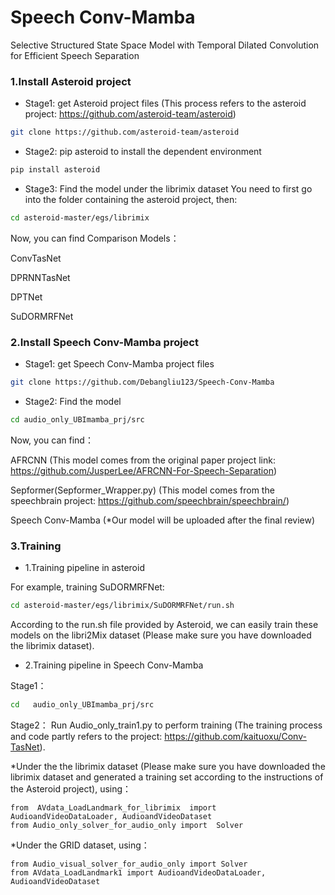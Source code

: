 # Speech Conv-Mamba
Selective Structured State Space Model with Temporal Dilated Convolution for Efficient Speech Separation

### 1.Install Asteroid project

-  Stage1: get Asteroid project files (This process refers to the asteroid project: https://github.com/asteroid-team/asteroid)
```bash
git clone https://github.com/asteroid-team/asteroid
```

-  Stage2: pip asteroid to install the dependent environment
```bash
pip install asteroid
```

-  Stage3: Find  the model under the librimix dataset
You need to first go into the folder containing the asteroid project, then:
```bash
cd asteroid-master/egs/librimix
```
Now, you can find Comparison Models：

ConvTasNet

DPRNNTasNet

DPTNet

SuDORMRFNet

### 2.Install  Speech Conv-Mamba project

-  Stage1: get  Speech Conv-Mamba project files
```bash
git clone https://github.com/Debangliu123/Speech-Conv-Mamba
```
-  Stage2: Find the model 
```bash
cd audio_only_UBImamba_prj/src
```
Now, you can find：

AFRCNN (This model comes from the original paper project link: https://github.com/JusperLee/AFRCNN-For-Speech-Separation)

Sepformer(Sepformer_Wrapper.py)
(This model comes from the speechbrain project: https://github.com/speechbrain/speechbrain/)

Speech Conv-Mamba (*Our model will be uploaded after the final review)

### 3.Training
-  1.Training pipeline in asteroid
  
For example, training SuDORMRFNet:
```bash
cd asteroid-master/egs/librimix/SuDORMRFNet/run.sh
```
According to the run.sh file provided by Asteroid, we can easily train these models on the libri2Mix dataset (Please make sure you have downloaded the librimix dataset). 

-  2.Training pipeline in Speech Conv-Mamba 


Stage1：
```bash
cd   audio_only_UBImamba_prj/src
```

Stage2：
Run Audio_only_train1.py to perform training (The training process and code partly refers to the project: https://github.com/kaituoxu/Conv-TasNet).

*Under the the librimix dataset (Please make sure you have downloaded the librimix dataset and generated a training set according to the instructions of the Asteroid project), using：
```
from  AVdata_LoadLandmark_for_librimix  import AudioandVideoDataLoader, AudioandVideoDataset
from Audio_only_solver_for_audio_only import  Solver
```

*Under the GRID dataset, using： 
```
from Audio_visual_solver_for_audio_only import Solver
from AVdata_LoadLandmark1 import AudioandVideoDataLoader, AudioandVideoDataset
```




